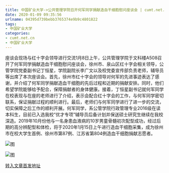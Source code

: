 ```yaml
---
title: 中国矿业大学->公共管理学院召开何军同学捐献造血干细胞慰问座谈会 | cumt.net.cn
date: 2020-01-09 09:35:56
urlname: 04395d739bebb3765374e9b9c4801822
tags: 
- 中国矿业大学
categories:
- cumt.net.cn
- 中国矿业大学
---
```

座谈会现场与红十字会领导进行交流1月8日上午，公共管理学院于文科楼A508召开了何军同学捐献造血干细胞慰问座谈会，徐州市、泉山区红十字会相关领导，公管学院党委副书记丁恒星，学院副院长李广文以及校党委宣传部负责老师，辅导员等出席了本次座谈会。首先，徐州市红十字会的领导对何军的先进事迹表达了感谢，并介绍了何军同学捐献造血干细胞的先后过程和近期的捐献安排。同时，他们希望学院能够给予配合，保障捐献者的身体健康。接着，丁恒星副书记就何军同学在校表现与在座的老师进行了介绍，表示会配合红十字会的工作，与何军同学密切联系，保证捐献过程的顺利进行。最后，老师们与何军同学进行了进一步的交流，切实保障之后工作的顺利开展。何军同学，系公管学院行政管理专业2016级在读本科生，目前已入选我校“优才专项”辅导员后备计划并保送硕士研究生继续在我校深造。2019年10月份他与一名身患血液病的10岁男童骨髓初次配型成功，经过后期的高分辨配型和体检，将于2020年1月15日上午进行造血干细胞采集，成为徐州市在校大学生首例、徐州市第87例、江苏省第804例造血干细胞捐献志愿者。

![图](http://xwzx.cumt.edu.cn/_upload/article/images/0c/fd/52e2ecea42bc91fbe1608790e6aa/9b64872f-7cf1-4921-b884-453e41e68a8c.jpg)

![图](http://xwzx.cumt.edu.cn/_upload/article/images/0c/fd/52e2ecea42bc91fbe1608790e6aa/58892a32-620e-42b4-a9cd-1f1d42382094.jpg)

[转入文章首发地址](http://xwzx.cumt.edu.cn/81/f8/c523a557560/page.htm)